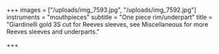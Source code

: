 +++
images = ["/uploads/img_7593.jpg", "/uploads/img_7592.jpg"]
instruments = "mouthpieces"
subtitle = "One piece rim/underpart"
title = "Giardinelli gold 3S cut for Reeves sleeves, see Miscellaneous for more Reeves sleeves and underparts."

+++
